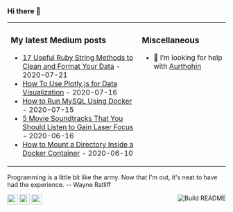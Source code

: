 ### Hi there 👋

<table>
<tr>
<td width="60%" valign="top">

### My latest Medium posts

<!-- blog starts -->
* [17 Useful Ruby String Methods to Clean and Format Your Data](https://towardsdatascience.com/17-useful-ruby-string-methods-to-clean-and-format-your-data-9c9147ff87b9?source=rss-4430950b9342------2) - 2020-07-21
* [How To Use Plotly.js for Data Visualization](https://towardsdatascience.com/how-to-use-plotly-js-for-data-visualization-46933e1bbd29?source=rss-4430950b9342------2) - 2020-07-16
* [How to Run MySQL Using Docker](https://towardsdatascience.com/how-to-run-mysql-using-docker-ed4cebcd90e4?source=rss-4430950b9342------2) - 2020-07-15
* [5 Movie Soundtracks That You Should Listen to Gain Laser Focus](https://medium.com/illumination/5-movie-soundtracks-that-you-should-listen-to-gain-laser-focus-85e024184a07?source=rss-4430950b9342------2) - 2020-06-16
* [How to Mount a Directory Inside a Docker Container](https://towardsdatascience.com/how-to-mount-a-directory-inside-a-docker-container-4cee379c298b?source=rss-4430950b9342------2) - 2020-06-10
<!-- blog ends -->
</td>
<td width="40%" valign="top">

### Miscellaneous

- 🤔 I’m looking for help with [Aurthohin](https://github.com/lifeparticle/Aurthohin)

</td>
</tr>
</table>

<!-- programming-quote starts -->
Programming is a little bit like the army. Now that I'm out, it's neat to have had the experience. -- Wayne Ratliff
<!-- programming-quote ends -->

<p>
	<a href="https://medium.com/@lifeparticle"><img height="24" width="24" src="https://cdn.jsdelivr.net/npm/simple-icons@v3/icons/medium.svg" /></a>
	<a href="https://www.linkedin.com/in/mahbubzaman"><img height="24" width="24" src="https://cdn.jsdelivr.net/npm/simple-icons@v3/icons/linkedin.svg" /></a>
	<a href="https://stackoverflow.com/users/2611484/lifeparticle"><img height="24" width="24" src="https://cdn.jsdelivr.net/npm/simple-icons@v3/icons/stackoverflow.svg" /></a>
	<a href="https://github.com/lifeparticle/lifeparticle/workflows/Build%20README/badge.svg"><img align="right" src="https://github.com/lifeparticle/lifeparticle/workflows/Build%20README/badge.svg" alt="Build README"></a>
</p>